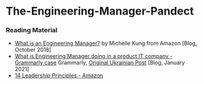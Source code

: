 # The-Engineering-Manager-Pandect

### Reading Material
* [What is an Engineering Manager?](https://aws.amazon.com/blogs/startups/what-is-an-engineering-manager/) by Michelle Kung from Amazon [Blog, October 2018]
* [What is Engineering Manager doing in a product IT company - Grammarly case](https://translate.google.com/translate?hl=en&sl=auto&tl=en&u=https%3A%2F%2Fain-ua.cdn.ampproject.org%2Fc%2Fs%2Fain.ua%2F2021%2F01%2F15%2Fengineering-manager-u-produktovij-it-kompani%2Famp%2F) Grammarly, [Original Ukrainian Post](https://ain-ua.cdn.ampproject.org/c/s/ain.ua/2021/01/15/engineering-manager-u-produktovij-it-kompani/amp/) [Blog, January 2021]
* [14 Leadership Principles - Amazon](https://www.amazon.jobs/en/principles) 

